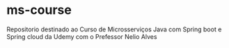 # ms-course
Repositorio destinado ao Curso de Microsserviços Java com Spring boot e Spring cloud da Udemy com o Prefessor Nelio Alves
